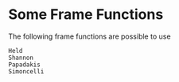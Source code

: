 # Some Frame Functions

The following frame functions are possible to use

```@docs
Held
Shannon
Papadakis
Simoncelli
```